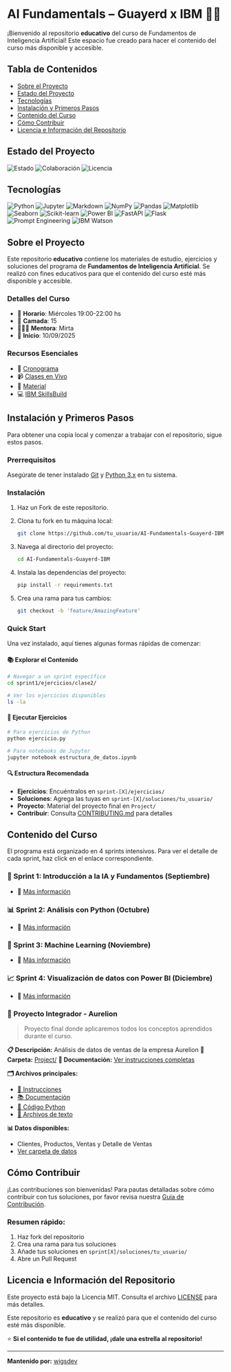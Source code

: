 # AI Fundamentals – Guayerd x IBM 🧠🤖

¡Bienvenido al repositorio **educativo** del curso de Fundamentos de Inteligencia Artificial! Este espacio fue creado para hacer el contenido del curso más disponible y accesible.

## Tabla de Contenidos

- [Sobre el Proyecto](#sobre-el-proyecto)
- [Estado del Proyecto](#estado-del-proyecto)
- [Tecnologías](#tecnologías)
- [Instalación y Primeros Pasos](#instalación-y-primeros-pasos)
- [Contenido del Curso](#contenido-del-curso)
- [Cómo Contribuir](#cómo-contribuir)
- [Licencia e Información del Repositorio](#licencia-e-información-del-repositorio)

## Estado del Proyecto

![Estado](https://img.shields.io/badge/Estado-1era%20Demo-blue?style=for-the-badge) ![Colaboración](https://img.shields.io/badge/Colaboración-Bienvenida-brightgreen?style=for-the-badge) ![Licencia](https://img.shields.io/badge/Licencia-MIT-blue?style=for-the-badge)

## Tecnologías

![Python](https://img.shields.io/badge/Python-3776AB?style=for-the-badge&logo=python&logoColor=white)
![Jupyter](https://img.shields.io/badge/Jupyter-F37626?style=for-the-badge&logo=jupyter&logoColor=white)
![Markdown](https://img.shields.io/badge/Markdown-000000?style=for-the-badge&logo=markdown&logoColor=white)
![NumPy](https://img.shields.io/badge/NumPy-013243?style=for-the-badge&logo=numpy&logoColor=white)
![Pandas](https://img.shields.io/badge/Pandas-150458?style=for-the-badge&logo=pandas&logoColor=white)
![Matplotlib](https://img.shields.io/badge/Matplotlib-3776AB?style=for-the-badge&logo=matplotlib&logoColor=white)
![Seaborn](https://img.shields.io/badge/Seaborn-3776AB?style=for-the-badge&logo=seaborn&logoColor=white)
![Scikit-learn](https://img.shields.io/badge/Scikit--learn-F7931E?style=for-the-badge&logo=scikit-learn&logoColor=white)
![Power BI](https://img.shields.io/badge/Power%20BI-F2C811?style=for-the-badge&logo=powerbi&logoColor=black)
![FastAPI](https://img.shields.io/badge/FastAPI-009688?style=for-the-badge&logo=fastapi&logoColor=white)
![Flask](https://img.shields.io/badge/Flask-000000?style=for-the-badge&logo=flask&logoColor=white)
![Prompt Engineering](https://img.shields.io/badge/Prompt%20Engineering-4D4D4D?style=for-the-badge&logo=openai&logoColor=white)
![IBM Watson](https://img.shields.io/badge/IBM%20Watson-BE95FF?style=for-the-badge&logo=ibmwatson&logoColor=white)

## Sobre el Proyecto

Este repositorio **educativo** contiene los materiales de estudio, ejercicios y soluciones del programa de **Fundamentos de Inteligencia Artificial**. Se realizó con fines educativos para que el contenido del curso esté más disponible y accesible.

### Detalles del Curso

- 📆 **Horario**: Miércoles 19:00-22:00 hs
- 👥 **Camada**: 15
- 👩🏻‍🏫 **Mentora**: Mirta
- 📅 **Inicio**: 10/09/2025

### Recursos Esenciales

- 🎯 <a href="https://docs.google.com/spreadsheets/d/1oZELgmgs1avtfWPebpx-lHdy0llN-RzT4l9DOu9SJsw/edit?gid=1204621847#gid=1204621847" target="_blank">Cronograma</a>
- 📹 <a href="https://meet.google.com/npy-znnx-jfk" target="_blank">Clases en Vivo</a>
- 📂 <a href="https://drive.google.com/drive/folders/1TNZnY25ROuJX_mSkKEq9Nl5lV3D8WvfT?usp=sharing" target="_blank">Material</a>
- 💻 <a href="https.www.guayerd.com/ibm-ia/sbplan2025" target="_blank">IBM SkillsBuild</a>

## Instalación y Primeros Pasos

Para obtener una copia local y comenzar a trabajar con el repositorio, sigue estos pasos.

### Prerrequisitos

Asegúrate de tener instalado <a href="https://git-scm.com/" target="_blank">Git</a> y <a href="https://www.python.org/downloads/" target="_blank">Python 3.x</a> en tu sistema.

### Instalación

1.  Haz un Fork de este repositorio.
2.  Clona tu fork en tu máquina local:

    ```sh
    git clone https://github.com/tu_usuario/AI-Fundamentals-Guayerd-IBM.git
    ```
3.  Navega al directorio del proyecto:

    ```sh
    cd AI-Fundamentals-Guayerd-IBM
    ```

4.  Instala las dependencias del proyecto:

    ```sh
    pip install -r requirements.txt
    ```

5.  Crea una rama para tus cambios:

    ```sh
    git checkout -b 'feature/AmazingFeature'
    ```

### Quick Start

Una vez instalado, aquí tienes algunas formas rápidas de comenzar:

#### 📚 Explorar el Contenido

```bash
# Navegar a un sprint específico
cd sprint1/ejercicios/clase2/

# Ver los ejercicios disponibles
ls -la
```

#### 🚀 Ejecutar Ejercicios

```bash
# Para ejercicios de Python
python ejercicio.py

# Para notebooks de Jupyter
jupyter notebook estructura_de_datos.ipynb
```

#### 🔍 Estructura Recomendada

- **Ejercicios**: Encuéntralos en `sprint-[X]/ejercicios/`
- **Soluciones**: Agrega las tuyas en `sprint-[X]/soluciones/tu_usuario/`
- **Proyecto**: Material del proyecto final en `Project/`
- **Contribuir**: Consulta [CONTRIBUTING.md](CONTRIBUTING.md) para detalles

## Contenido del Curso

El programa está organizado en 4 sprints intensivos. Para ver el detalle de cada sprint, haz click en el enlace correspondiente.

### 🌱 Sprint 1: Introducción a la IA y Fundamentos (Septiembre)
- 📂 <a href="sprint1/" target="_blank">Más información</a>

### 📊 Sprint 2: Análisis con Python (Octubre)
- 📂 <a href="sprint2/" target="_blank">Más información</a>

### 🤖 Sprint 3: Machine Learning (Noviembre)
- 📂 <a href="sprint3/" target="_blank">Más información</a>

### 📈 Sprint 4: Visualización de datos con Power BI (Diciembre)
- 📂 <a href="sprint4/" target="_blank">Más información</a>

### 🚀 Proyecto Integrador - Aurelion
> Proyecto final donde aplicaremos todos los conceptos aprendidos durante el curso.

**📋 Descripción:** Análisis de datos de ventas de la empresa Aurelion
**📁 Carpeta:** <a href="https://github.com/wigsdev/AI-Fundamentals-Guayerd-IBM/tree/main/Project" target="_blank">Project/</a>
**📖 Documentación:** <a href="https://github.com/wigsdev/AI-Fundamentals-Guayerd-IBM/blob/main/Project/instrucciones.md" target="_blank">Ver instrucciones completas</a>

**🗂️ Archivos principales:**
- [📄 Instrucciones](https://github.com/wigsdev/AI-Fundamentals-Guayerd-IBM/blob/main/Project/instrucciones.md)
- [📚 Documentación](https://github.com/wigsdev/AI-Fundamentals-Guayerd-IBM/blob/main/Project/Documentación.md) 
- [🐍 Código Python](https://github.com/wigsdev/AI-Fundamentals-Guayerd-IBM/blob/main/Project/programa.py)
- [📝 Archivos de texto](https://github.com/wigsdev/AI-Fundamentals-Guayerd-IBM/blob/main/Project/textos.py)

**📊 Datos disponibles:**
- Clientes, Productos, Ventas y Detalle de Ventas
- <a href="https://github.com/wigsdev/AI-Fundamentals-Guayerd-IBM/tree/main/Project/Aurelion" target="_blank">Ver carpeta de datos</a>

## Cómo Contribuir

¡Las contribuciones son bienvenidas! Para pautas detalladas sobre cómo contribuir con tus soluciones, por favor revisa nuestra <a href="https://github.com/wigsdev/AI-Fundamentals-Guayerd-IBM/blob/main/CONTRIBUTING.md" target="_blank">Guía de Contribución</a>.

### Resumen rápido:
1. Haz fork del repositorio
2. Crea una rama para tus soluciones
3. Añade tus soluciones en `sprint[X]/soluciones/tu_usuario/`
4. Abre un Pull Request

## Licencia e Información del Repositorio

Este proyecto está bajo la Licencia MIT. Consulta el archivo <a href="https://github.com/wigsdev/AI-Fundamentals-Guayerd-IBM/blob/main/LICENSE" target="_blank">LICENSE</a> para más detalles.

Este repositorio es **educativo** y se realizó para que el contenido del curso esté más disponible.

⭐ **Si el contenido te fue de utilidad, ¡dale una estrella al repositorio!**

---

**Mantenido por:** <a href="https://github.com/wigsdev" target="_blank">wigsdev</a>
